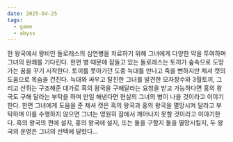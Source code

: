 ```yaml
---
date: 2025-04-25
tags:
  - game
  - abyss
---
```

한 왕국에서 왕비인 돌로레스의 심연병을 치료하기 위해 그녀에게 다양한 약을 투여하며 그녀의 완쾌를 기다린다. 한편 병 때문에 잠들고 있는 돌로레스는 토끼가 숲속으로 도망가는 꿈을 꾸기 시작한다. 토끼를  쫏아가던 도중 늑대를 만나고 죽을 뻔하지만 체셔 캣의 도움으로 목숨을 건진다. 늑대와 싸우고 탈진한 그녀를 발견한 모자장수와 3월토끼, 그리고 산쥐는 구조해준 대가로 흑의 왕국을 구해달라는 요청을 받고 가능하다면 홍의 왕국도 구해 달라는 부탁을 하며 만일 해낸다면 현실의 그녀의 병이 나을 것이라고 이야기한다. 한편 그녀에게 도움을 준 채셔 캣은 흑의 왕국과 홍의 왕국을 멸망시켜 달라고 부탁하며 이를 수행하지 않으면 그녀는 영원히 잠에서 깨어나지 못할 것이라고 이야기한다. 흑의 왕국의 편에 설지, 홍의 왕국에 설지, 또는 둘을 구할지 둘을 멸망시킬지, 두 왕국의 운명은 그녀의 선택에 달렸다…